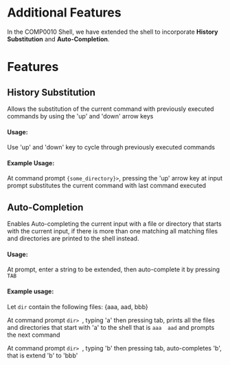 # Additional Features

In the COMP0010 Shell, we have extended the shell to incorporate **History Substitution** and **Auto-Completion**.

# Features
## History Substitution
Allows the substitution of the current command with previously executed commands by using the 'up' and 'down' arrow keys

#### Usage:

Use 'up' and 'down' key to cycle through previously executed commands

#### Example Usage:

At command prompt `{some_directory}>`, pressing the 'up' arrow key at input prompt substitutes the current command with last command executed

## Auto-Completion
Enables Auto-completing the current input with a file or directory that starts with the current input, if there is more than one matching all matching files 
and directories are printed to the shell instead.

#### Usage: 

At prompt, enter a string to be extended, then auto-complete it by pressing `TAB`

#### Example usage:

Let `dir` contain the following files: {aaa, aad, bbb}

At command prompt `dir> `, typing 'a' then pressing tab, prints all the files and directories that start with 'a' to the shell that is `aaa  aad` and prompts the next command

At command prompt `dir> `, typing 'b' then pressing tab, auto-completes 'b', that is extend 'b' to 'bbb'
